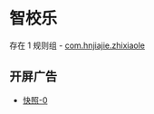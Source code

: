 # 智校乐

存在 1 规则组 - [com.hnjiajie.zhixiaole](/src/apps/com.hnjiajie.zhixiaole.ts)

## 开屏广告

- [快照-0](https://i.gkd.li/import/13071717)
